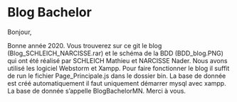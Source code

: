 # Blog Bachelor

Bonjour,

Bonne année 2020.
Vous trouverez sur ce git le blog (Blog_SCHLEICH_NARCISSE.rar) et le schéma de la BDD (BDD_blog.PNG) qui ont été réalisé par SCHLEICH Mathieu et NARCISSE Nader.
Nous avons utilisé les logiciel Webstorm et Xampp.
Pour faire fonctionner le blog il suffit de run le fichier Page_Principale.js dans le dossier bin.
La base de donnée est créé automatiquement il faut uniquement démarrer mysql avec xampp.
La base de donnée s’appelle BlogBachelorMN.
Merci à vous.
